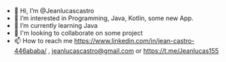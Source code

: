 - 👋 Hi, I’m @Jeanlucascastro
- 👀 I’m interested in Programming, Java, Kotlin, some new App.
- 🌱 I’m currently learning Java 
- 💞️ I'm looking to collaborate on some project
- 📫 How to reach me https://www.linkedin.com/in/jean-castro-446ababa/ , jeanlucascastro@gmail.com or https://t.me/Jeanlucas155


